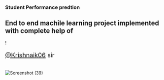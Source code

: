 ### Student Performance predtion 
## End to end machile learning project implemented with complete help of  
!<p style="font-size: 20px;">[@Krishnaik06](https://github.com/Krishnaik06) sir</p><br>
![Screenshot (39)](https://github.com/Govardhan211103/Student_performance_prediction/assets/112187319/28f9a7eb-027c-415a-a07a-3ce88b7d78e8)

